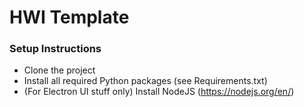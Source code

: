 # HWI Template

### Setup Instructions

* Clone the project
* Install all required Python packages (see Requirements.txt)
* (For Electron UI stuff only) Install NodeJS (https://nodejs.org/en/)

